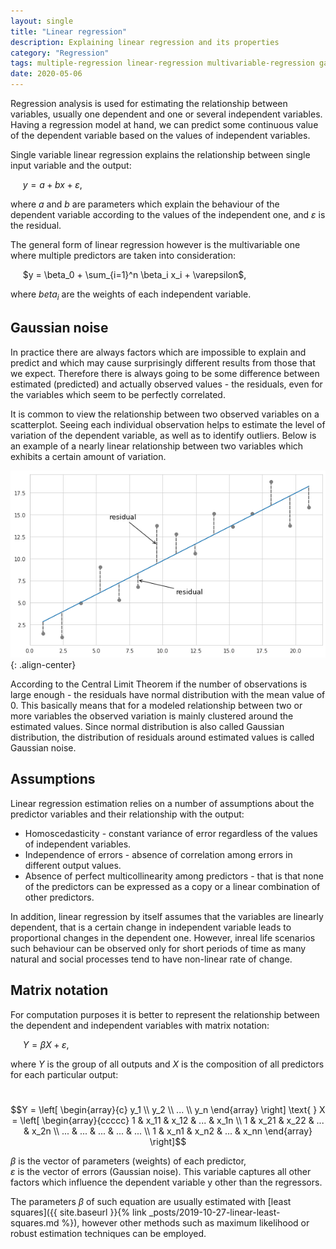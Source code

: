 ```yaml
---
layout: single
title: "Linear regression"
description: Explaining linear regression and its properties
category: "Regression"
tags: multiple-regression linear-regression multivariable-regression gaussian-noise
date: 2020-05-06
---
```

 
Regression analysis is used for estimating the relationship between variables, usually one dependent and one or several independent variables. Having a regression model at hand, we can predict some continuous value of the dependent variable based on the values of independent variables.
 
Single variable linear regression explains the relationship between single input variable and the output:
 
&nbsp;&nbsp;&nbsp;&nbsp;
$y = a + bx + \varepsilon$,
 
where $a$ and $b$ are parameters which explain the behaviour of the dependent variable according to the values of the independent one, and $\varepsilon$ is the residual.
 
The general form of linear regression however is the multivariable one where multiple predictors are taken into consideration:
 
&nbsp;&nbsp;&nbsp;&nbsp;
$y = \beta_0 + \sum_{i=1}^n \beta_i x_i + \varepsilon$,
 
where $beta_i$ are the weights of each independent variable.
 
## Gaussian noise
 
In practice there are always factors which are impossible to explain and predict and which may cause surprisingly different results from those that we expect. Therefore there is always going to be some difference between estimated (predicted) and actually observed values - the residuals, even for the variables which seem to be perfectly correlated.
 
It is common to view the relationship between two observed variables on a scatterplot. Seeing each individual observation helps to estimate the level of variation of the dependent variable, as well as to identify outliers. Below is an example of a nearly linear relationship between two variables which exhibits a certain amount of variation.
 
![](/assets/images/regression/residuals_demo.png){: .align-center}
 
According to the Central Limit Theorem if the number of observations is large enough - the residuals have normal distribution with the mean value of 0. This basically means that for a modeled relationship between two or more variables the observed variation is mainly clustered around the estimated values. Since normal distribution is also called Gaussian distribution, the distribution of residuals around estimated values is called Gaussian noise.
 
## Assumptions
 
Linear regression estimation relies on a number of assumptions about the predictor variables and their relationship with the output:
 
* Homoscedasticity - constant variance of error regardless of the values of independent variables.
* Independence of errors - absence of correlation among errors in different output values.
* Absence of perfect multicollinearity among predictors - that is that none of the predictors can be expressed as a copy or a linear combination of other predictors.
 
In addition, linear regression by itself assumes that the variables are linearly dependent, that is a certain change in independent variable leads to proportional changes in the dependent one. However, inreal life scenarios such behaviour can be observed only for short periods of time as many natural and social processes tend to have non-linear rate of change.
 
## Matrix notation
 
For computation purposes it is better to represent the relationship between the dependent and independent variables with matrix notation:
 
&nbsp;&nbsp;&nbsp;&nbsp;
$Y = \beta X + \varepsilon$,
 
where $Y$ is the group of all outputs and $X$ is the composition of all predictors for each particular output:
 
&nbsp;&nbsp;&nbsp;&nbsp;
$$Y = \left[ \begin{array}{c}
y_1 \\
y_2 \\
... \\
y_n
\end{array} \right]
\text{ }
X = \left[ \begin{array}{ccccc}
1 & x_11 & x_12 & ... & x_1n \\
1 & x_21 & x_22 & ... & x_2n \\
... & ... & ... & ... & ... \\
1 & x_n1 & x_n2 & ... & x_nn
\end{array} \right]$$
 
$\beta$ is the vector of parameters (weights) of each predictor,<br>
$\varepsilon$ is the vector of errors (Gaussian noise). This variable captures all other factors which influence the dependent variable y other than the regressors.
 
The parameters $\beta$ of such equation are usually estimated with [least squares]({{ site.baseurl }}{% link _posts/2019-10-27-linear-least-squares.md %}), however other methods such as maximum likelihood or robust estimation techniques can be employed.